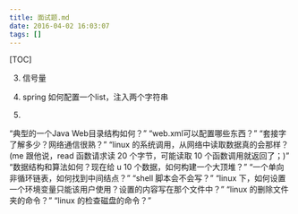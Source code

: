 ```yaml
---
title: 面试题.md
date: 2016-04-02 16:03:07
tags: []
---
```


[TOC]

<!--more-->


3. 信号量

4. spring 如何配置一个list，注入两个字符串

5.

“典型的一个Java Web目录结构如何？”
“web.xml可以配置哪些东西？”
“套接字了解多少？网络通信很熟？”
“linux 的系统调用，从网络中读取数据真的会那样？(me 跟他说，read 函数请求读 20 个字节，可能读取 10 个函数调用就返回了；)”
“数据结构和算法如何？现在给 u 10 个数据，如何构建一个大顶堆？”
“一个单向非循环链表，如何找到中间结点？”
“shell 脚本会不会写？”
“linux 下，如何设置一个环境变量只能该用户使用？设置的内容写在那个文件中？”
“linux 的删除文件夹的命令？”
“linux 的检查磁盘的命令？”
